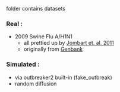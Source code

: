 folder contains datasets

### Real :

- 2009 Swine Flu A/H1N1 
  - all prettied up by [Jombart et. al. 2011](https://www.ncbi.nlm.nih.gov/pmc/articles/PMC3183872/)
  - originally from [Genbank](https://www.ncbi.nlm.nih.gov/genbank/)

### Simulated :

- via outbreaker2 built-in (fake_outbreak)
- random diffusion
